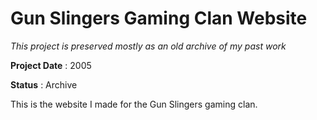 # Gun Slingers Gaming Clan Website

*This project is preserved mostly as an old archive of my past work*

**Project Date**
: 2005

**Status**
: Archive

This is the website I made for the Gun Slingers gaming clan.
